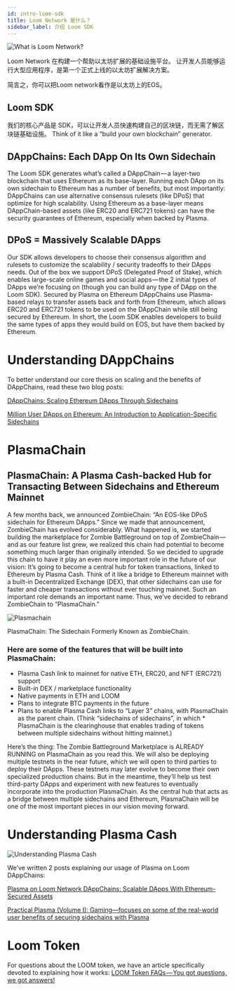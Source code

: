 ```yaml
---
id: intro-loom-sdk
title: Loom Network 是什么？
sidebar_label: 介绍 Loom SDK
---
```

![What is Loom Network?](/developers/img/what-is-loom.png)

Loom Network 在构建一个帮助以太坊扩展的基础设施平台。 让开发人员能够运行大型应用程序，是第一个正式上线的以太坊扩展解决方案。

简言之，你可以把Loom network看作是以太坊上的EOS。

## Loom SDK

我们的核心产品是 SDK，可以让开发人员快速构建自己的区块链，而无需了解区块链基础设施。 Think of it like a “build your own blockchain” generator.

## DAppChains: Each DApp On Its Own Sidechain

The Loom SDK generates what’s called a DAppChain — a layer-two blockchain that uses Ethereum as its base-layer. Running each DApp on its own sidechain to Ethereum has a number of benefits, but most importantly: DAppChains can use alternative consensus rulesets (like DPoS) that optimize for high scalability. Using Ethereum as a base-layer means DAppChain-based assets (like ERC20 and ERC721 tokens) can have the security guarantees of Ethereum, especially when backed by Plasma.

## DPoS = Massively Scalable DApps

Our SDK allows developers to choose their consensus algorithm and rulesets to customize the scalability / security tradeoffs to their DApps needs. Out of the box we support DPoS (Delegated Proof of Stake), which enables large-scale online games and social apps — the 2 initial types of DApps we’re focusing on (though you can build any type of DApp on the Loom SDK). Secured by Plasma on Ethereum DAppChains use Plasma-based relays to transfer assets back and forth from Ethereum, which allows ERC20 and ERC721 tokens to be used on the DAppChain while still being secured by Ethereum. In short, the Loom SDK enables developers to build the same types of apps they would build on EOS, but have them backed by Ethereum.

# Understanding DAppChains

To better understand our core thesis on scaling and the benefits of DAppChains, read these two blog posts:

[DAppChains: Scaling Ethereum DApps Through Sidechains](https://medium.com/loom-network/dappchains-scaling-ethereum-dapps-through-sidechains-f99e51fff447)

[Million User DApps on Ethereum: An Introduction to Application-Specific Sidechains](https://medium.com/loom-network/million-user-dapps-on-ethereum-an-introduction-to-application-specific-sidechains-c0fdc288c5e5)

# PlasmaChain

## PlasmaChain: A Plasma Cash-backed Hub for Transacting Between Sidechains and Ethereum Mainnet

A few months back, we announced ZombieChain: “An EOS-like DPoS sidechain for Ethereum DApps.” Since we made that announcement, ZombieChain has evolved considerably. What happened is, we started building the marketplace for Zombie Battleground on top of ZombieChain — and as our feature list grew, we realized this chain had potential to become something much larger than originally intended. So we decided to upgrade this chain to have it play an even more important role in the future of our vision: It’s going to become a central hub for token transactions, linked to Ethereum by Plasma Cash. Think of it like a bridge to Ethereum mainnet with a built-in Decentralized Exchange (DEX), that other sidechains can use for faster and cheaper transactions without ever touching mainnet. Such an important role demands an important name. Thus, we’ve decided to rebrand ZombieChain to “PlasmaChain.”

![Plasmachain](/developers/img/plasmachain_diagram.png)

PlasmaChain: The Sidechain Formerly Known as ZombieChain.

### Here are some of the features that will be built into PlasmaChain:

* Plasma Cash link to mainnet for native ETH, ERC20, and NFT (ERC721) support
* Built-in DEX / marketplace functionality
* Native payments in ETH and LOOM
* Plans to integrate BTC payments in the future
* Plans to enable Plasma Cash links to “Layer 3” chains, with PlasmaChain as the parent chain. (Think “sidechains of sidechains”, in which * PlasmaChain is the clearinghouse that enables trading of tokens between multiple sidechains without hitting mainnet.)

Here’s the thing: The Zombie Battleground Marketplace is ALREADY RUNNING on PlasmaChain as you read this. We will also be deploying multiple testnets in the near future, which we will open to third parties to deploy their DApps. These testnets may later evolve to become their own specialized production chains. But in the meantime, they’ll help us test third-party DApps and experiment with new features to eventually incorporate into the production PlasmaChain. As the central hub that acts as a bridge between multiple sidechains and Ethereum, PlasmaChain will be one of the most important pieces in our vision moving forward.

# Understanding Plasma Cash

![Understanding Plasma Cash](/developers/img/plasma.jpg)

We’ve written 2 posts explaining our usage of Plasma on Loom DAppChains:

[Plasma on Loom Network DAppChains: Scalable DApps With Ethereum-Secured Assets](https://medium.com/loom-network/loom-network-plasma-5e86caaadef2)

[Practical Plasma (Volume I): Gaming—focuses on some of the real-world user benefits of securing sidechains with Plasma](https://medium.com/loom-network/practical-plasma-volume-i-gaming-9cfd3f971734)

# Loom Token

For questions about the LOOM token, we have an article specifically devoted to explaining how it works: [LOOM Token FAQs — You got questions, we got answers!](https://medium.com/loom-network/loom-token-faqs-you-got-questions-we-got-answers-2d3c9185b4d0)